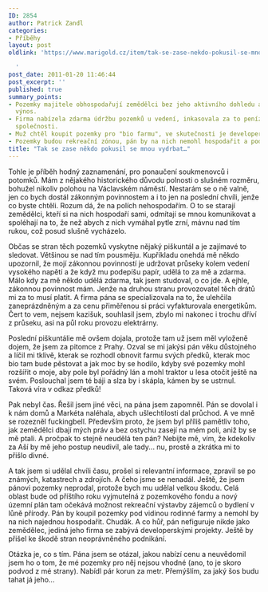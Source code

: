 ```yaml
---
ID: 2854
author: Patrick Zandl
categories:
- Příběhy
layout: post
oldlink: 'https://www.marigold.cz/item/tak-se-zase-nekdo-pokusil-se-mnou-vydrbat

  '
post_date: 2011-01-20 11:46:44
post_excerpt: ''
published: true
summary_points:
- Pozemky majitele obhospodařují zemědělci bez jeho aktivního dohledu a nároku na
  výnos.
- Firma nabízela zdarma údržbu pozemků u vedení, inkasovala za to peníze od energetické
  společnosti.
- Muž chtěl koupit pozemky pro "bio farmu", ve skutečnosti je developer.
- Pozemky budou rekreační zónou, pán by na nich nemohl hospodařit a podnikat.
title: "Tak se zase někdo pokusil se mnou vydrbat…"
---
```


Tohle je příběh hodný zaznamenání, pro ponaučení soukmenovců i potomků. 
Mám z nějakého historického důvodu polnosti o slušném rozměru, bohužel nikoliv polohou na Václavském náměstí. Nestarám se o ně valně, jen co bych dostál zákonným povinnostem a i to jen na poslední chvíli, jenže co byste chtěli. Rozum dá, že na polích nehospodařím. O to se starají zemědělci, kteří si na nich hospodaří sami, odmítají se mnou komunikovat a spoléhají na to, že než abych z nich vymáhal pytle zrní, mávnu nad tím rukou, což posud slušně vycházelo. 

Občas se stran těch pozemků vyskytne nějaký piškuntál a je zajímavé to sledovat. Většinou se nad tím pousměju. Kupříkladu onehdá mě někdo upozornil, že mojí zákonnou povinností je udržovat průseky kolem vedení vysokého napětí a že když mu podepíšu papír, udělá to za mě a zdarma. Málo kdy za mě někdo udělá zdarma, tak jsem studoval, o co jde. A ejhle, zákonnou povinnost mám. Jenže na druhou stranu provozovatel těch drátů mi za to musí platit. A firma pána se specializovala na to, že ulehčila zaneprázdněným a za cenu přiměřenou si práci vyfakturovala energetikům. Čert to vem, nejsem kazišuk, souhlasil jsem, zbylo mi nakonec i trochu dříví z průseku, asi na půl roku provozu elektrárny. 

Poslední piškuntálie mě ovšem dojala, protože tam už jsem měl vyloženě dojem, že jsem za pitomce z Prahy. Ozval se mi jakýsi pán věku důstojného a líčil mi tklivě, kterak se rozhodl obnovit farmu svých předků, kterak moc bio tam bude pěstovat a jak moc by se  hodilo, kdyby své pozemky mohl rozšířit o moje, aby pole byl pořádný lán a mohl traktor u lesa otočit ještě na svém. Poslouchal jsem té báji a slza by i skápla, kámen by se ustrnul. Taková víra v odkaz předků!

Pak nebyl čas. Řešil jsem jiné věci, na pána jsem zapomněl. Pán se dovolal i k nám domů a Markéta naléhala, abych ušlechtilosti dal průchod. A ve mně se rozezněl fuckingbell. Především proto, že jsem byl příliš pamětliv toho, jak zemědělci dbají mých práv a bez ostychu zasejí na mém poli, aniž by se mě ptali. A pročpak to stejně neudělá ten pán? Nebijte mě, vím, že kdekoliv za Aší by mě jeho postup neudivil, ale tady... nu, prostě a zkrátka mi to přišlo divné. 

A tak jsem si udělal chvíli času, prošel si relevantní informace, zpravil se po známých, katastrech a zdrojích. A čeho jsme se nenadál. Ještě, že jsem pánovi pozemky neprodal, protože bych mu udělal velkou škodu. Celá oblast bude od příštího roku vyjmutelná z pozemkového fondu a nový územní plán tam očekává možnost rekreační výstavby zájemců o bydlení v lůně přírody. Pán by koupil pozemky pod vidinou rodinné farmy a nemohl by na nich najednou hospodařit. Chudák.
A co hůř, pán nefiguruje nikde jako zemědělec, jediná jeho firma se zabývá developerskými projekty. Ještě by přišel ke škodě stran neoprávněného podnikání. 

Otázka je, co s tím. Pána jsem se otázal, jakou nabízí cenu a neuvědomil jsem ho o tom, že mé pozemky pro něj nejsou vhodné (ano, to je skoro podvod z mé strany). Nabídl pár korun za metr. Přemýšlím, za jaký šos budu tahat já jeho...